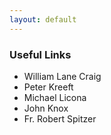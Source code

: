 ```yaml
---
layout: default
---
```


### Useful Links

- William Lane Craig
- Peter Kreeft
- Michael Licona
- John Knox
- Fr. Robert Spitzer
